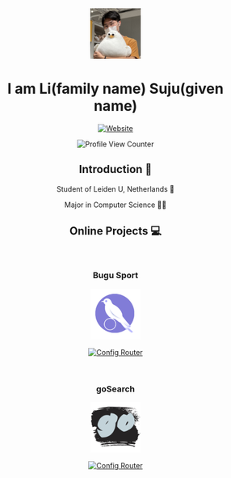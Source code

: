 <div align=center>

<img alt="Suju Li" src="./assets/li.jpg" width=100 />

# I am Li(family name) Suju(given name)



<p>

[![Website](https://img.shields.io/badge/my%20site-lisuju.com-blue)](http://www.lisuju.com/)


</p>


![Profile View Counter](https://komarev.com/ghpvc/?username=LI-SUJU&color=green&label=views+on+this+page)

## Introduction :raised_hands:

Student of Leiden U, Netherlands :school:

Major in Computer Science :man_technologist:

## Online Projects :computer:

&nbsp;

### Bugu Sport
<a href="https://www.bugusport.com/">
<img alt="Bugu Sport" src="./assets/bgLogo.png" width=100 />
</a>

[![Config Router](https://github-readme-stats.vercel.app/api/pin/?username=HeXavi8&repo=Bugu-Sport)](https://github.com/HeXavi8/Bugu-Sport)

&nbsp;
### goSearch
<a href="http://www.gosearch.cn/">
<img alt="goSearch" src="./assets/gologo.png" width=100 />
</a>

[![Config Router](https://github-readme-stats.vercel.app/api/pin/?username=LI-SUJU&repo=gosearch.github.io)](https://github.com/LI-SUJU/gosearch.github.io)




</div>


